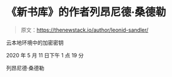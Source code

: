 # 《新书库》的作者列昂尼德·桑德勒

> 原文：<https://thenewstack.io/author/leonid-sandler/>

云本地环境中的加密密钥

2020 年 5 月 11 日下午 1 点 19 分

列昂尼德·桑德勒